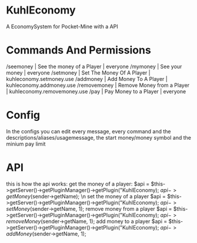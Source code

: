 # KuhlEconomy
A EconomySystem for Pocket-Mine with a API

# Commands And Permissions
/seemoney | See the money of a Player | everyone
/mymoney | See your money | everyone
/setmoney | Set The Money Of A Player | kuhleconomy.setmoney.use
/addmoney | Add Money To A Player | kuhleconomy.addmoney.use
/removemoney | Remove Money from a Player | kuhleconomy.removemoney.use
/pay | Pay Money to a Player | everyone

# Config
In the configs you can edit every message, every command and the descriptions/aliases/usagemessage, the start money/money symbol and the minium pay limit

# API
this is how the api works:
get the money of a player:
$api = $this->getServer()->getPluginManager()->getPlugin("KuhlEconomy);
$api->getMoney($sender->getName);
\n
set the money of a player
$api = $this->getServer()->getPluginManager()->getPlugin("KuhlEconomy);
$api->setMoney($sender->getName, 1);
remove money from a player
$api = $this->getServer()->getPluginManager()->getPlugin("KuhlEconomy);
$api->removeMoney($sender->getName, 1);
add money to a player
$api = $this->getServer()->getPluginManager()->getPlugin("KuhlEconomy);
$api->addMoney($sender->getName, 1);
